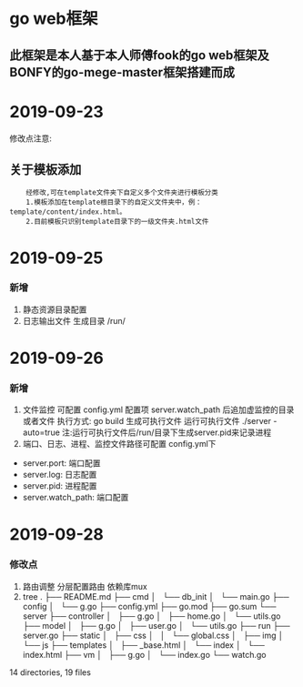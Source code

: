 go web框架
===
## 此框架是本人基于本人师傅fook的go web框架及BONFY的go-mege-master框架搭建而成

# 2019-09-23

修改点注意:

## 关于模板添加
        经修改,可在template文件夹下自定义多个文件夹进行模板分类
        1.模板添加在template根目录下的自定义文件夹中，例：template/content/index.html。
        2.目前模板只识别template目录下的一级文件夹.html文件


# 2019-09-25
### 新增

1. 静态资源目录配置
2. 日志输出文件 生成目录 /run/

# 2019-09-26
### 新增

1. 文件监控
        可配置 config.yml 配置项 server.watch_path 后追加虚监控的目录或者文件
        执行方式: 
                go build 生成可执行文件 
                运行可执行文件 ./server -auto=true  注:运行可执行文件后/run/目录下生成server.pid来记录进程
2. 端口、日志、进程、监控文件路径可配置
        config.yml下
* server.port:       端口配置
* server.log:        日志配置
* server.pid:        进程配置
* server.watch_path: 端口配置

# 2019-09-28
### 修改点

1. 路由调整
        分层配置路由 依赖库mux
2. tree
.
├── README.md
├── cmd
│   └── db_init
│       └── main.go
├── config
│   └── g.go
├── config.yml
├── go.mod
├── go.sum
└── server
    ├── controller
    │   ├── g.go
    │   ├── home.go
    │   └── utils.go
    ├── model
    │   ├── g.go
    │   ├── user.go
    │   └── utils.go
    ├── run
    ├── server.go
    ├── static
    │   ├── css
    │   │   └── global.css
    │   ├── img
    │   └── js
    ├── templates
    │   ├── _base.html
    │   └── index
    │       └── index.html
    ├── vm
    │   ├── g.go
    │   └── index.go
    └── watch.go

14 directories, 19 files
